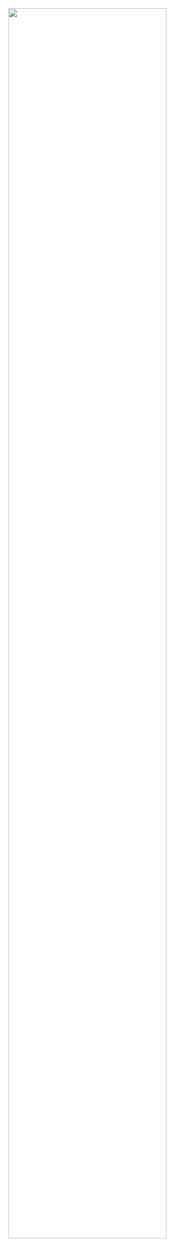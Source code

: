 <img width="80%" src="https://user-images.githubusercontent.com/93506475/232280126-3e0ce491-9b4f-47ed-8f21-27cf1b2f9a07.png"/>
